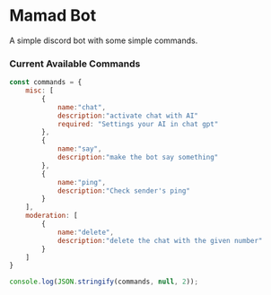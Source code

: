 # Mamad Bot

A simple discord bot with some simple commands.

### Current Available Commands

```JavaScript
const commands = {
    misc: [
        {
            name:"chat",
            description:"activate chat with AI"
            required: "Settings your AI in chat gpt"
        },
        {
            name:"say",
            description:"make the bot say something"
        },
        {
            name:"ping",
            description:"Check sender's ping"
        }
    ],
    moderation: [
        {
            name:"delete",
            description:"delete the chat with the given number"
        }
    ]
}

console.log(JSON.stringify(commands, null, 2));
```
